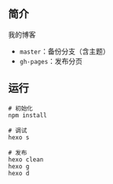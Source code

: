 ## 简介

我的博客

- `master`：备份分支（含主题）
- `gh-pages`：发布分页

## 运行

```shell
# 初始化
npm install

# 调试
hexo s

# 发布
hexo clean
hexo g
hexo d
```

